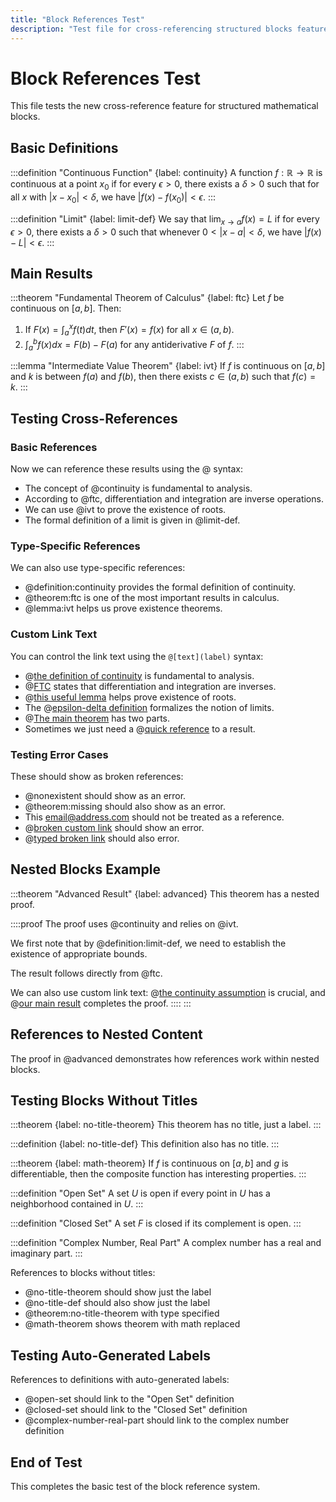 ```yaml
---
title: "Block References Test"
description: "Test file for cross-referencing structured blocks feature"
---
```


# Block References Test

This file tests the new cross-reference feature for structured mathematical blocks.

## Basic Definitions

:::definition "Continuous Function" {label: continuity}
A function $f: \mathbb{R} \to \mathbb{R}$ is continuous at a point $x_0$ if for every $\epsilon > 0$, there exists a $\delta > 0$ such that for all $x$ with $|x - x_0| < \delta$, we have $|f(x) - f(x_0)| < \epsilon$.
:::

:::definition "Limit" {label: limit-def}
We say that $\lim_{x \to a} f(x) = L$ if for every $\epsilon > 0$, there exists a $\delta > 0$ such that whenever $0 < |x - a| < \delta$, we have $|f(x) - L| < \epsilon$.
:::

## Main Results

:::theorem "Fundamental Theorem of Calculus" {label: ftc}
Let $f$ be continuous on $[a,b]$. Then:

1. If $F(x) = \int_a^x f(t) dt$, then $F'(x) = f(x)$ for all $x \in (a,b)$.
2. $\int_a^b f(x) dx = F(b) - F(a)$ for any antiderivative $F$ of $f$.
:::

:::lemma "Intermediate Value Theorem" {label: ivt}
If $f$ is continuous on $[a,b]$ and $k$ is between $f(a)$ and $f(b)$, then there exists $c \in (a,b)$ such that $f(c) = k$.
:::

## Testing Cross-References

### Basic References

Now we can reference these results using the @ syntax:

- The concept of @continuity is fundamental to analysis.
- According to @ftc, differentiation and integration are inverse operations.
- We can use @ivt to prove the existence of roots.
- The formal definition of a limit is given in @limit-def.

### Type-Specific References

We can also use type-specific references:

- @definition:continuity provides the formal definition of continuity.
- @theorem:ftc is one of the most important results in calculus.
- @lemma:ivt helps us prove existence theorems.

### Custom Link Text

You can control the link text using the `@[text](label)` syntax:

- @[the definition of continuity](continuity) is fundamental to analysis.
- @[FTC](ftc) states that differentiation and integration are inverses.
- @[this useful lemma](lemma:ivt) helps prove existence of roots.
- The @[epsilon-delta definition](definition:limit-def) formalizes the notion of limits.
- @[The main theorem](theorem:ftc) has two parts.
- Sometimes we just need a @[quick reference](ivt) to a result.

### Testing Error Cases

These should show as broken references:

- @nonexistent should show as an error.
- @theorem:missing should also show as an error.
- This email@address.com should not be treated as a reference.
- @[broken custom link](nonexistent) should show an error.
- @[typed broken link](theorem:missing) should also error.

## Nested Blocks Example

:::theorem "Advanced Result" {label: advanced}
This theorem has a nested proof.

::::proof
The proof uses @continuity and relies on @ivt.

We first note that by @definition:limit-def, we need to establish the existence of appropriate bounds.

The result follows directly from @ftc.

We can also use custom link text: @[the continuity assumption](continuity) is crucial, and @[our main result](ftc) completes the proof.
::::
:::

## References to Nested Content

The proof in @advanced demonstrates how references work within nested blocks.

## Testing Blocks Without Titles

:::theorem {label: no-title-theorem}
This theorem has no title, just a label.
:::

:::definition {label: no-title-def}
This definition also has no title.
:::

:::theorem {label: math-theorem}
If $f$ is continuous on $[a,b]$ and $g$ is differentiable, then the composite function has interesting properties.
:::

:::definition "Open Set"
A set $U$ is open if every point in $U$ has a neighborhood contained in $U$.
:::

:::definition "Closed Set"
A set $F$ is closed if its complement is open.
:::

:::definition "Complex Number, Real Part"
A complex number has a real and imaginary part.
:::

References to blocks without titles:
- @no-title-theorem should show just the label
- @no-title-def should also show just the label
- @theorem:no-title-theorem with type specified
- @math-theorem shows theorem with math replaced

## Testing Auto-Generated Labels

References to definitions with auto-generated labels:
- @open-set should link to the "Open Set" definition
- @closed-set should link to the "Closed Set" definition  
- @complex-number-real-part should link to the complex number definition

## End of Test

This completes the basic test of the block reference system.